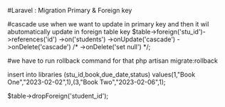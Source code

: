 #Laravel : Migration Primary & Foreign key



#cascade use when we want to update in primary key and then it wil abutomatically update in foreign table key
$table->foreign('stu_id')->references('id')
                  ->on('students')
                  ->onUpdate('cascade')
                  ->onDelete('cascade')
                  /* ->onDelete('set null') */;

#we have to run rollback command for that
php artisan migrate:rollback

insert into libraries (stu_id,book,due_date,status) values(1,"Book One","2023-02-02",1),(3,"Book Two","2023-02-06",1);


 $table->dropForeign('student_id');
